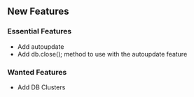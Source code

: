 ## New Features

### Essential Features
- Add autoupdate
- Add db.close(); method to use with the autoupdate feature

### Wanted Features
- Add DB Clusters
